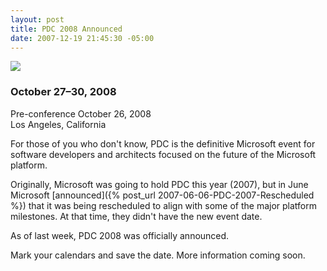 ```yaml
---
layout: post
title: PDC 2008 Announced
date: 2007-12-19 21:45:30 -05:00
---
```


![](http://msdn2.microsoft.com/bb288534.pdc_toplevel_revised.jpg)

### October 27–30, 2008     
Pre-conference October 26, 2008      
Los Angeles, California

For those of you who don't know, PDC is the definitive Microsoft event for software developers and architects focused on the future of the Microsoft platform. 

Originally, Microsoft was going to hold PDC this year (2007), but in June Microsoft [announced]({% post_url 2007-06-06-PDC-2007-Rescheduled %}) that it was being rescheduled to align with some of the major platform milestones. At that time, they didn't have the new event date.

As of last week, PDC 2008 was officially announced.

Mark your calendars and save the date. More information coming soon.
